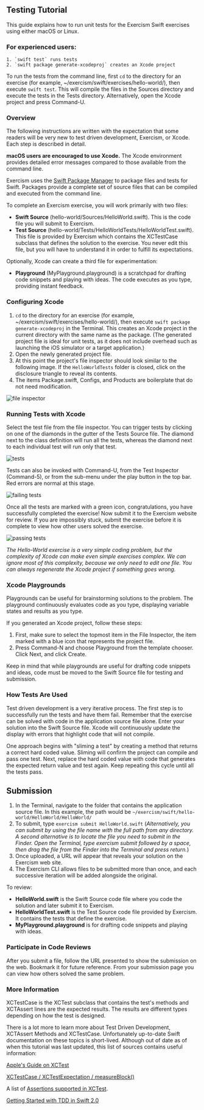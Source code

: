 ## Testing Tutorial

This guide explains how to run unit tests for the Exercism Swift exercises using either macOS or Linux.

### For experienced users:
	1. `swift test` runs tests
	2. `swift package generate-xcodeproj` creates an Xcode project
	
To run the tests from the command line, first `cd` to the directory for an exercise (for example, ~/exercism/swift/exercises/hello-world/), then execute `swift test`. This will compile the files in the Sources directory and execute the tests in the Tests directory. Alternatively, open the Xcode project and press Command-U.

### Overview

The following instructions are written with the expectation that some readers will be very new to test driven development, Exercism, or Xcode. Each step is described in detail.

**macOS users are encouraged to use Xcode.** The Xcode environment provides detailed error messages compared to those available from the command line.

Exercism uses the [Swift Package Manager](https://github.com/apple/swift-package-manager/tree/master/Documentation) to package files and tests for Swift. Packages provide a complete set of source files that can be compiled and executed from the command line.

To complete an Exercism exercise, you will work primarily with two files:

* **Swift Source** (hello-world/Sources/HelloWorld.swift). This is the code file you will submit to Exercism.
* **Test Source** (hello-world/Tests/HelloWorldTests/HelloWorldTest.swift). This file is provided by Exercism which contains the XCTestCase subclass that defines the solution to the exercise. You never edit this file, but you will have to understand it in order to fulfill its expectations.

Optionally, Xcode can create a third file for experimentation:

* **Playground** (MyPlayground.playground) is a scratchpad for drafting code snippets and playing with ideas. The code executes as you type, providing instant feedback.


### Configuring Xcode
1. `cd` to the directory for an exercise (for example, ~/exercism/swift/exercises/hello-world/), then execute `swift package generate-xcodeproj` in the Terminal. This creates an Xcode project in the current directory with the same name as the package. (The generated project file is ideal for unit tests, as it does not include overhead such as launching the iOS simulator or a target application.)
2. Open the newly generated project file.
3. At this point the project's file inspector should look similar to the following image. If the `HelloWorldTests` folder is closed, click on the disclosure triangle to reveal its contents.
4. The items Package.swift, Configs, and Products are boilerplate that do not need modification.

![file inspector](img/file-inspector.png)

### Running Tests with Xcode

Select the test file from the file inspector. You can trigger tests by clicking on one of the diamonds in the gutter of the Tests Source file. The diamond next to the class definition will run all the tests, whereas the diamond next to each individual test will run only that test.

![tests](img/tests.png)

Tests can also be invoked with Command-U, from the Test Inspector (Command-5), or from the sub-menu under the play button in the top bar. Red errors are normal at this stage.

![failing tests](img/tests-fail.png)

Once all the tests are marked with a green icon, congratulations, you have successfully completed the exercise! Now submit it to the Exercism website for review. If you are impossibly stuck, submit the exercise before it is complete to view how other users solved the exercise.

![passing tests](img/tests-pass.png)

*The Hello-World exercise is a very simple coding problem, but the complexity of Xcode can make even simple exercises complex. We can ignore most of this complexity, because we only need to edit one file. You can always regenerate the Xcode project if something goes wrong.*

### Xcode Playgrounds

Playgrounds can be useful for brainstorming solutions to the problem. The playground continuously evaluates code as you type, displaying variable states and results as you type.

If you generated an Xcode project, follow these steps:

1. First, make sure to select the topmost item in the File Inspector, the item marked with a blue icon that represents the project file.
2. Press Command-N and choose Playground from the template chooser. Click Next, and click Create.

Keep in mind that while playgrounds are useful for drafting code snippets and ideas, code must be moved to the Swift Source file for testing and submission.

### How Tests Are Used

Test driven development is a very iterative process. The first step is to successfully run the tests and have them fail. Remember that the exercise can be solved with code in the application source file alone. Enter your solution into the Swift Source file. Xcode will continuously update the display with errors that highlight code that will not compile.

One approach begins with "sliming a test" by creating a method that returns a correct hard coded value. Sliming will confirm the project can compile and pass one test. Next, replace the hard coded value with code that generates the expected return value and test again. Keep repeating this cycle until all the tests pass.

## Submission

1. In the Terminal, navigate to the folder that contains the application source file. In this example, the path would be `~/exercism/swift/hello-world/HelloWorld/HelloWorld/`
2. To submit, type `exercism submit HelloWorld.swift` (_Alternatively, you can submit by using the file name with the full path from any directory. A second alternative is to locate the file you need to submit in the Finder. Open the Terminal, type exercism submit followed by a space, then drag the file from the Finder into the Terminal and press return._)
3. Once uploaded, a URL will appear that reveals your solution on the Exercism web site.
4. The Exercism CLI allows files to be submitted more than once, and each successive iteration will be added alongside the original.

To review:

* **HelloWorld.swift** is the Swift Source code file where you code the solution and later submit it to Exercism.
* **HelloWorldTest.swift** is the Test Source code file provided by Exercism. It contains the tests that define the exercise.
* **MyPlayground.playground** is for drafting code snippets and playing with ideas.

### Participate in Code Reviews

After you submit a file, follow the URL presented to show the submission on the web. Bookmark it for future reference. From your submission page you can view how others solved the same problem.

### More Information

XCTestCase is the XCTest subclass that contains the test's methods and XCTAssert lines are the expected results. The results are different types depending on how the test is designed.

There is a lot more to learn more about Test Driven Development, XCTAssert Methods and XCTestCase. Unfortunately up-to-date Swift documentation on these topics is short-lived. Although out of date as of when this tutorial was last updated, this list of sources contains useful information:

[Apple's Guide on XCTest](https://developer.apple.com/library/tvos/documentation/DeveloperTools/Conceptual/testing_with_xcode/chapters/02-quick_start.html#//apple_ref/doc/uid/TP40014132-CH2-SW1)

[XCTest​Case / XCTest​Expectation / measure​Block()](http://nshipster.com/xctestcase/)

A list of [Assertions supported in XCTest](http://rshankar.com/assertions-supported-in-xctest/).

[Getting Started with TDD in Swift 2.0](https://medium.com/@ynzc/getting-started-with-tdd-in-swift-2fab3e07204b#.589p6ao6y)

